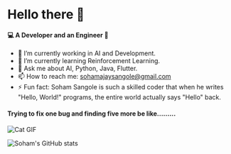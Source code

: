 # Hello there 👋

#### 💻 A Developer and an Engineer 🔧

- 🔭 I’m currently working in AI and Development.
- 🌱 I’m currently learning Reinforcement Learning.
- 💬 Ask me about AI, Python, Java, Flutter.
- 📫 How to reach me: sohamajaysangole@gmail.com
- ⚡ Fun fact: Soham Sangole is such a skilled coder that when he writes "Hello, World!" programs, the entire world actually says "Hello" back.


#### Trying to fix one bug and finding five more be like.........
![Cat GIF](https://i.giphy.com/media/v1.Y2lkPTc5MGI3NjExbjBuc3lyMmN6OTBvYW1zaW8zMXJ3dWhzdGU4a3Nxa2x4Mjd4YXo4eSZlcD12MV9pbnRlcm5hbF9naWZfYnlfaWQmY3Q9Zw/13HBDT4QSTpveU/giphy.gif)


![Soham's GitHub stats](https://github-readme-stats.vercel.app/api?username=sohamsangole&show_icons=true&bg_color=00000000)
